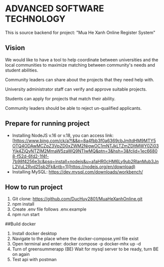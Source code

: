 # ADVANCED SOFTWARE TECHNOLOGY
This is source backend for project: "Mua He Xanh Online Register System" 

## Vision
We would like to have a tool to help coordinate between universities and the local communities to maximize matching between community's needs and student abilities.

Community leaders can share about the projects that they need help with.

University administrator staff can verify and approve suitable projects.

Students can apply for projects that match their ability.

Community leaders should be able to reject un-qualified applicants.

## Prepare for running project
- Installing NodeJS v.16 or v.18, you can access link: [https://www.bing.com/ck/a?!&&p=8a4fbb3f0a6369cbJmltdHM9MTY5OTQ4ODAwMCZpZ3VpZD0xZWM2NjgwOC1mNTJkLTZmZDItMWY0Zi03Yjk4ZjQyNTZlM2MmaW5zaWQ9NTIwMQ&ptn=3&hsh=3&fclid=1ec66808-f52d-6fd2-1f4f-7b98f4256e3c&psq=install+nodejs&u=a1aHR0cHM6Ly9ub2RlanMub3JnL2VuL2Rvd25sb2Fk&ntb=1](https://nodejs.org/en/download)
- Installing MySQL: https://dev.mysql.com/downloads/workbench/

## How to run project 
1. Git clone: https://github.com/DucHuy2801/MuaHeXanhOnline.git
2. npm install
3. Create .env file follows .env.example
4. npm run start

##Build docker
1. Install docker desktop
2. Navigate to the place where the docker-compose.yml file exist
3. Open terminal and enter: docker compose -p docker-mhx up -d
4. Turn of greensummerapp (BE) Wait for mysql server to be ready, turn BE on again
5. Test api with postman
